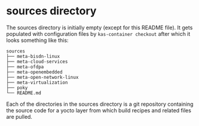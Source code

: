 # sources directory

The sources directory is initially empty (except for this README file). It
gets populated with configuration files by `kas-container checkout`
after which it looks something like this:

```
sources
├── meta-bisdn-linux
├── meta-cloud-services
├── meta-ofdpa
├── meta-openembedded
├── meta-open-network-linux
├── meta-virtualization
├── poky
└── README.md
```

Each of the directories in the sources directory is a git repository
containing the source code for a yocto layer from which build recipes
and related files are pulled.
